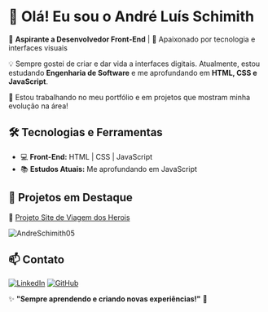 # 👋 Olá! Eu sou o André Luís Schimith

🚀 **Aspirante a Desenvolvedor Front-End** | 🎨 Apaixonado por tecnologia e interfaces visuais  

💡 Sempre gostei de criar e dar vida a interfaces digitais. Atualmente, estou estudando **Engenharia de Software** e me aprofundando em **HTML, CSS e JavaScript**.  

🔭 Estou trabalhando no meu portfólio e em projetos que mostram minha evolução na área!  

## 🛠️ Tecnologias e Ferramentas  

- 💻 **Front-End:** HTML | CSS | JavaScript
- 📚 **Estudos Atuais:** Me aprofundando em JavaScript  

## 📌 Projetos em Destaque  

🔹 [Projeto Site de Viagem dos Herois ](https://andreschimith05.github.io/projeto-site-viagem/)

![AndreSchimith05](https://github-readme-stats.vercel.app/api/top-langs/?username=AndreSchimith05&layout=compact)

## 📫 Contato  

[![LinkedIn](https://img.shields.io/badge/LinkedIn-0077B5?style=for-the-badge&logo=linkedin&logoColor=white)](https://www.linkedin.com/in/andre-schimith-frontend/) 
[![GitHub](https://img.shields.io/badge/GitHub-181717?style=for-the-badge&logo=github&logoColor=white)](https://github.com/AndreSchimith05)  

✨ **"Sempre aprendendo e criando novas experiências!"** 🚀  
